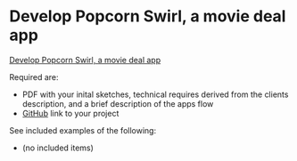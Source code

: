 # Develop Popcorn Swirl, a movie deal app

[Develop Popcorn Swirl, a movie deal app](https://openclassrooms.com/en/projects/develop-popcorn-swirl-a-movie-deal-app/assignment)

Required are:

- PDF with your inital sketches, technical requires derived from the clients description, and a brief description of the apps flow
- [GitHub](https://www.github.com) link to your project

See included examples of the following:

- (no included items)
